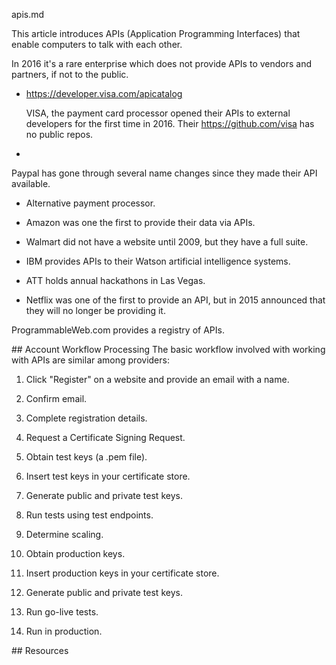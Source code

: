 apis.md

This article introduces APIs (Application Programming Interfaces)
that enable computers to talk with each other.

In 2016 it's a rare enterprise which does not provide APIs to vendors
and partners, if not to the public.

* https://developer.visa.com/apicatalog
  
  VISA, the payment card processor opened their APIs to external developers
  for the first time in 2016.
  Their https://github.com/visa has no public repos.

* 

  Paypal has gone through several name changes since they made their API available.

* Alternative payment processor.

* Amazon was one the first to provide their data via APIs. 

* Walmart did not have a website until 2009, but they have a full suite.

* IBM provides APIs to their Watson artificial intelligence systems.

* ATT holds annual hackathons in Las Vegas.

* Netflix was one of the first to provide an API, 
  but in 2015 announced that they will no longer be providing it.

ProgrammableWeb.com provides a registry of APIs.


<a name="ProcessingWorkflow">
## Account Workflow Processing</a>
The basic workflow involved with working with APIs are similar among providers:

1. Click "Register" on a website and provide an email with a name.
2. Confirm email.
3. Complete registration details.
4. Request a Certificate Signing Request.
5. Obtain test keys (a .pem file).
6. Insert test keys in your certificate store.
7. Generate public and private test keys.
8. Run tests using test endpoints.

9. Determine scaling.
10. Obtain production keys.
11. Insert production keys in your certificate store.
12. Generate public and private test keys.
13. Run go-live tests.
14. Run in production.


<a name="Resources">
## Resources</a>


